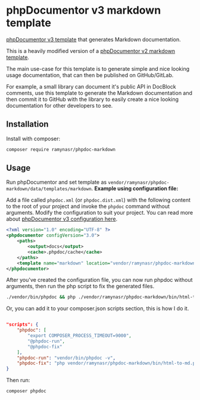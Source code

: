 # phpDocumentor v3 markdown template

[phpDocumentor v3 template](https://docs.phpdoc.org/3.0/guide/features/theming/index.html) that generates Markdown documentation.

This is a heavily modified version of a [phpDocumentor v2 markdown template](https://github.com/fr3nch13/phpdoc-markdown).

The main use-case for this template is to generate simple and nice looking usage documentation, that can then be published on GitHub/GitLab.

For example, a small library can document it's public API in DocBlock comments, use this template to generate the Markdown documentation and then commit it to GitHub with the library to easily create a nice looking documentation for other developers to see.

## Installation

Install with composer:

```bash
composer require ramynasr/phpdoc-markdown
```

## Usage

Run phpDocumentor and set template as `vendor/ramynasr/phpdoc-markdown/data/templates/markdown`.
**Example using configuration file:**

Add a file called `phpdoc.xml` (or `phpdoc.dist.xml`) with the following content to the root of your project and invoke the `phpdoc` command without arguments.
Modify the configuration to suit your project. You can read more about [phpDocumentor v3 configuration here](https://docs.phpdoc.org/3.0/guide/references/configuration.html).

```xml
<?xml version="1.0" encoding="UTF-8" ?>
<phpdocumentor configVersion="3.0">
    <paths>
        <output>docs</output>
        <cache>.phpdoc/cache</cache>
    </paths>
    <template name="markdown" location="vendor/ramynasr/phpdoc-markdown/data/templates" />
</phpdocumentor>
```

After you've created the configuration file, you can now run phpdoc without arguments, then run the php script to fix the generated files.

```bash
./vendor/bin/phpdoc && php ./vendor/ramynasr/phpdoc-markdown/bin/html-to-md.php --dir="docs"
```

Or, you can add it to your composer.json scripts section, this is how I do it.

```json

"scripts": {
    "phpdoc": [
        "export COMPOSER_PROCESS_TIMEOUT=9000",
        "@phpdoc-run",
        "@phpdoc-fix"
    ],
    "phpdoc-run": "vendor/bin/phpdoc -v",
    "phpdoc-fix": "php vendor/ramynasr/phpdoc-markdown/bin/html-to-md.php"
}
```

Then run:
```bash
composer phpdoc
```
